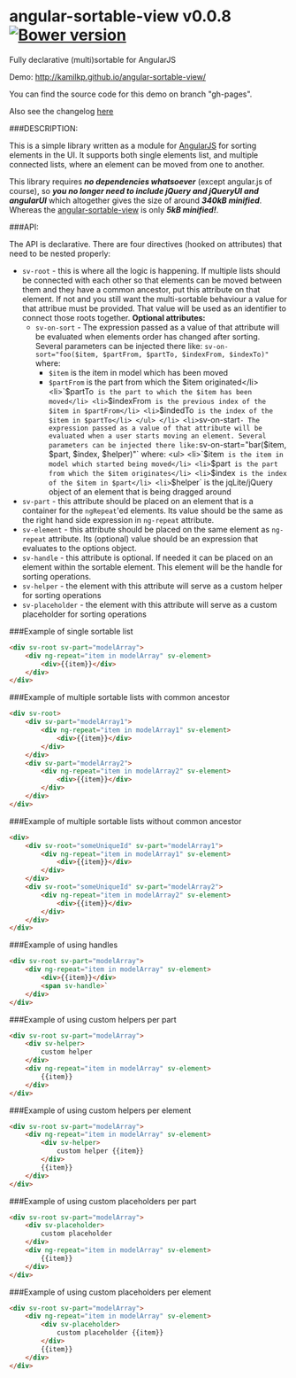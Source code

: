 angular-sortable-view v0.0.8 [![Bower version](https://badge.fury.io/bo/angular-sortable-view.svg)](http://badge.fury.io/bo/angular-sortable-view)
=================

Fully declarative (multi)sortable for AngularJS

Demo: http://kamilkp.github.io/angular-sortable-view/

You can find the source code for this demo on branch "gh-pages".

Also see the changelog [here](https://github.com/kamilkp/angular-sortable-view/blob/master/CHANGELOG.md)

###DESCRIPTION:

This is a simple library written as a module for [AngularJS](https://github.com/angular/angular.js) for sorting elements in the UI. It supports both single elements list, and multiple connected lists, where an element can be moved from one to another.

This library requires ***no dependencies whatsoever*** (except angular.js of course), so ***you no longer need to include jQuery and jQueryUI and angularUI*** which altogether gives the size of around ***340kB minified***. Whereas the [angular-sortable-view](https://github.com/kamilkp/angular-sortable-view) is only ***5kB minified!***.

###API:

The API is declarative. There are four directives (hooked on attributes) that need to be nested properly:

  * `sv-root` - this is where all the logic is happening. If multiple lists should be connected with each other so that elements can be moved between them and they have a common ancestor, put this attribute on that element. If not and you still want the multi-sortable behaviour a value for that attribue must be provided. That value will be used as an identifier to connect those roots together.
    **Optional attributes:**
    * `sv-on-sort` - The expression passed as a value of that attribute will be evaluated when elements order has changed after sorting. Several parameters can be injected there like: `sv-on-sort="foo($item, $partFrom, $partTo, $indexFrom, $indexTo)"` where:
				<ul>
					<li>`$item` is the item in model which has been moved</li>
					<li>`$partFrom` is the part from which the $item originated</li>
					<li>`$partTo` is the part to which the $item has been moved</li>
					<li>`$indexFrom` is the previous index of the $item in $partFrom</li>
					<li>`$indedTo` is the index of the $item in $partTo</li>
				</ul>
			</li>
			<li>`sv-on-start` - The expression passed as a value of that attribute will be evaluated when a user starts moving an element. Several parameters can be injected there like: `sv-on-start="bar($item, $part, $index, $helper)"` where:
				<ul>
					<li>`$item` is the item in model which started being moved</li>
					<li>`$part` is the part from which the $item originates</li>
					<li>`$index` is the index of the $item in $part</li>
					<li>`$helper` is the jqLite/jQuery object of an element that is being dragged around</li>
				</ul>
			</li>
  * `sv-part` - this attribute should be placed on an element that is a container for the `ngRepeat`'ed elements. Its value should be the same as the right hand side expression in `ng-repeat` attribute.
  * `sv-element` - this attribute should be placed on the same element as `ng-repeat` attribute. Its (optional) value should be an expression that evaluates to the options object.
  * `sv-handle` - this attribute is optional. If needed it can be placed on an element within the sortable element. This element will be the handle for sorting operations.
  * `sv-helper` - the element with this attribute will serve as a custom helper for sorting operations
  * `sv-placeholder` - the element with this attribute will serve as a custom placeholder for sorting operations  

###Example of single sortable list

```html
<div sv-root sv-part="modelArray">
	<div ng-repeat="item in modelArray" sv-element>
		<div>{{item}}</div>
	</div>
</div>
```

###Example of multiple sortable lists with common ancestor

```html
<div sv-root>
	<div sv-part="modelArray1">
		<div ng-repeat="item in modelArray1" sv-element>
			<div>{{item}}</div>
		</div>
	</div>
	<div sv-part="modelArray2">
		<div ng-repeat="item in modelArray2" sv-element>
			<div>{{item}}</div>
		</div>
	</div>
</div>
```

###Example of multiple sortable lists without common ancestor

```html
<div>
	<div sv-root="someUniqueId" sv-part="modelArray1">
		<div ng-repeat="item in modelArray1" sv-element>
			<div>{{item}}</div>
		</div>
	</div>
	<div sv-root="someUniqueId" sv-part="modelArray2">
		<div ng-repeat="item in modelArray2" sv-element>
			<div>{{item}}</div>
		</div>
	</div>
</div>
```

###Example of using handles

```html
<div sv-root sv-part="modelArray">
	<div ng-repeat="item in modelArray" sv-element>
		<div>{{item}}</div>
		<span sv-handle>`
	</div>
</div>
```

###Example of using custom helpers per part

```html
<div sv-root sv-part="modelArray">
	<div sv-helper>
		custom helper
	</div>
	<div ng-repeat="item in modelArray" sv-element>
		{{item}}
	</div>
</div>
```

###Example of using custom helpers per element

```html
<div sv-root sv-part="modelArray">
	<div ng-repeat="item in modelArray" sv-element>
		<div sv-helper>
			custom helper {{item}}
		</div>
		{{item}}
	</div>
</div>
```

###Example of using custom placeholders per part

```html
<div sv-root sv-part="modelArray">
	<div sv-placeholder>
		custom placeholder
	</div>
	<div ng-repeat="item in modelArray" sv-element>
		{{item}}
	</div>
</div>
```

###Example of using custom placeholders per element

```html
<div sv-root sv-part="modelArray">
	<div ng-repeat="item in modelArray" sv-element>
		<div sv-placeholder>
			custom placeholder {{item}}
		</div>
		{{item}}
	</div>
</div>
```
